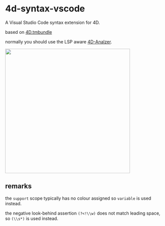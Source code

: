 # 4d-syntax-vscode
A Visual Studio Code syntax extension for 4D.

based on [4D.tmbundle](https://github.com/miyako/4D.tmbundle)

normally you should use the LSP aware [4D-Analzer](https://marketplace.visualstudio.com/items?itemName=4D.4d-analyzer).

<img src="https://github.com/user-attachments/assets/1235826e-6a98-49fb-8719-1a2f995cdd60" width=400 height=auto />

## remarks

the `support` scope typically has no colour assigned so `variable` is used instead.  

the negative look-behind assertion `(?<!\\w)` does not match leading space, so `(\\s*)` is used instead.
